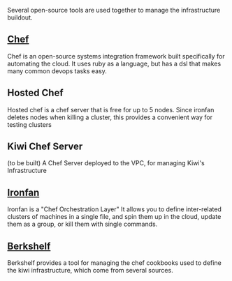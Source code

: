 Several open-source tools are used together to manage the infrastructure buildout.
## [Chef](http://www.opscode.com/products/)
Chef is an open-source systems integration framework built specifically for automating the cloud. It uses ruby as a language, but has a dsl that makes many common devops tasks easy.
## Hosted Chef
Hosted chef is a chef server that is free for up to 5 nodes. Since ironfan deletes nodes when killing a cluster, this provides a convenient way for testing clusters
## Kiwi Chef Server
(to be built) A Chef Server deployed to the VPC, for managing Kiwi's Infrastructure
## [Ironfan](https://github.com/infochimps-labs/ironfan)
Ironfan is a "Chef Orchestration Layer" It allows you to define inter-related clusters of machines in a single file, and spin them up in the cloud, update them as a group, or kill them with single commands.
## [Berkshelf](http://berkshelf.com/) 
Berkshelf provides a tool for managing the chef cookbooks used to define the kiwi infrastructure, which come from several sources.